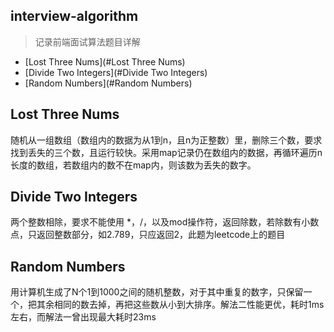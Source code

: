 
## interview-algorithm
> 记录前端面试算法题目详解

* [Lost Three Nums](#Lost Three Nums)
* [Divide Two Integers](#Divide Two Integers)
* [Random Numbers](#Random Numbers)


## Lost Three Nums
随机从一组数组（数组内的数据为从1到n，且n为正整数）里，删除三个数，要求找到丢失的三个数，且运行较快。采用map记录仍在数组内的数据，再循环遍历n长度的数组，若数组内的数不在map内，则该数为丢失的数字。

## Divide Two Integers
两个整数相除，要求不能使用 *，/，以及mod操作符，返回除数，若除数有小数点，只返回整数部分，如2.789，只应返回2，此题为leetcode上的题目

## Random Numbers
用计算机生成了N个1到1000之间的随机整数，对于其中重复的数字，只保留一个，把其余相同的数去掉，再把这些数从小到大排序。解法二性能更优，耗时1ms左右，而解法一曾出现最大耗时23ms
